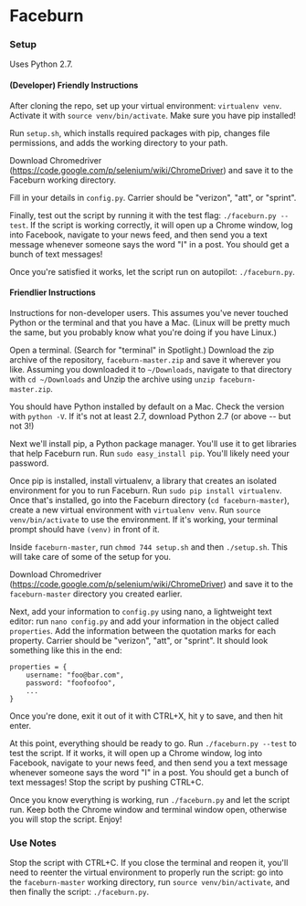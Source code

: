 Faceburn
========

### Setup

Uses Python 2.7.

#### (Developer) Friendly Instructions

After cloning the repo, set up your virtual environment: `virtualenv venv`. Activate it with `source venv/bin/activate`. Make sure you have pip installed!

Run `setup.sh`, which installs required packages with pip, changes file permissions, and adds the working directory to your path.

Download Chromedriver (https://code.google.com/p/selenium/wiki/ChromeDriver) and save it to the Faceburn working directory.

Fill in your details in `config.py`. Carrier should be "verizon", "att", or "sprint".

Finally, test out the script by running it with the test flag: `./faceburn.py --test`. If the script is working correctly, it will open up a Chrome window, log into Facebook, navigate to your news feed, and then send you a text message whenever someone says the word "I" in a post. You should get a bunch of text messages!

Once you're satisfied it works, let the script run on autopilot: `./faceburn.py`. 

#### Friendlier Instructions

Instructions for non-developer users. This assumes you've never touched Python or the terminal and that you have a Mac. (Linux will be pretty much the same, but you probably know what you're doing if you have Linux.)

Open a terminal. (Search for "terminal" in Spotlight.) Download the zip archive of the repository, `faceburn-master.zip` and save it wherever you like. Assuming you downloaded it to `~/Downloads`, navigate to that directory with `cd ~/Downloads` and Unzip the archive using `unzip faceburn-master.zip`.

You should have Python installed by default on a Mac. Check the version with `python -V`. If it's not at least 2.7, download Python 2.7 (or above -- but not 3!)

Next we'll install pip, a Python package manager. You'll use it to get libraries that help Faceburn run. Run `sudo easy_install pip`. You'll likely need your password.

Once pip is installed, install virtualenv, a library that creates an isolated environment for you to run Faceburn. Run `sudo pip install virtualenv`. Once that's installed, go into the Faceburn directory (`cd faceburn-master`), create a new virtual environment with `virtualenv venv`. Run `source venv/bin/activate` to use the environment. If it's working, your terminal prompt should have `(venv)` in front of it.

Inside `faceburn-master`, run `chmod 744 setup.sh` and then `./setup.sh`. This will take care of some of the setup for you.

Download Chromedriver (https://code.google.com/p/selenium/wiki/ChromeDriver) and save it to the `faceburn-master` directory you created earlier. 

Next, add your information to `config.py` using nano, a lightweight text editor: run `nano config.py` and add your information in the object called `properties`. Add the information between the quotation marks for each property. Carrier should be "verizon", "att", or "sprint". It should look something like this in the end:

```
properties = {
	username: "foo@bar.com",
	password: "foofoofoo",
	...
}
```
Once you're done, exit it out of it with CTRL+X, hit y to save, and then hit enter.

At this point, everything should be ready to go. Run `./faceburn.py --test` to test the script. If it works, it will open up a Chrome window, log into Facebook, navigate to your news feed, and then send you a text message whenever someone says the word "I" in a post. You should get a bunch of text messages! Stop the script by pushing CTRL+C.

Once you know everything is working, run `./faceburn.py` and let the script run. Keep both the Chrome window and terminal window open, otherwise you will stop the script. Enjoy!

### Use Notes

Stop the script with CTRL+C. If you close the terminal and reopen it, you'll need to reenter the virtual environment to properly run the script: go into the `faceburn-master` working directory, run `source venv/bin/activate`, and then finally the script: `./faceburn.py`.